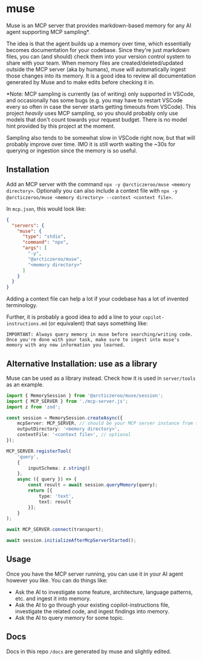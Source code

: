 # muse

Muse is an MCP server that provides markdown-based memory for any AI agent supporting MCP sampling*.

The idea is that the agent builds up a memory over time, which essentially becomes documentation for your codebase.
Since they're just markdown files, you can (and should) check them into your version control system to share with
your team.
When memory files are created/deleted/updated outside the MCP server (aka by humans), muse will automatically ingest
those changes into its memory. It is a good idea to review all documentation generated by Muse and to make edits before
checking it in.

*Note: MCP sampling is currently (as of writing) only supported in VSCode, and occasionally has some bugs
(e.g. you may have to restart VSCode every so often in case the server starts getting timeouts from VSCode). This
project _heavily_ uses MCP sampling, so you should probably only use models that don't count towards your
request budget. There is no model hint provided by this project at the moment.

Sampling also tends to be somewhat slow in VSCode right now, but that will probably improve over time. IMO it is still
worth waiting the ~30s for querying or ingestion since the memory is so useful.

## Installation

Add an MCP server with the command `npx -y @arcticzeroo/muse <memory directory>`. Optionally you can also include a 
context file with `npx -y @arcticzeroo/muse <memory directory> --context <context file>`.

In `mcp.json`, this would look like:

```json
{
  "servers": {
    "muse": {
      "type": "stdio",
      "command": "npx",
      "args": [
        "-y",
        "@arcticzeroo/muse",
        "<memory directory>"
      ]
    }
  }
}
```

Adding a context file can help a lot if your codebase has a lot of invented terminology.

Further, it is probably a good idea to add a line to your `copilot-instructions.md` (or equivalent) that says something like:

```
IMPORTANT: Always query memory in muse before searching/writing code. Once you're done with your task, make sure to ingest into muse's memory with any new information you learned.
```

## Alternative Installation: use as a library

Muse can be used as a library instead. Check how it is used in `server/tools` as an example.

```typescript
import { MemorySession } from '@arcticzeroo/muse/session';
import { MCP_SERVER } from './mcp-server.js';
import z from 'zod';

const session = MemorySession.createAsync({
    mcpServer: MCP_SERVER, // should be your MCP server instance from the MCP SDK
    outputDirectory: '<memory directory>',
    contextFile: '<context file>', // optional
});

MCP_SERVER.registerTool(
    'query',
    {
        inputSchema: z.string()
    },
    async ({ query }) => {
        const result = await session.queryMemory(query);
        return [{
            type: 'text',
            text: result
        }];
    }
);

await MCP_SERVER.connect(transport);

await session.initializeAfterMcpServerStarted();
```

## Usage

Once you have the MCP server running, you can use it in your AI agent however you like. You can do things like:
- Ask the AI to investigate some feature, architecture, language patterns, etc. and ingest it into memory.
- Ask the AI to go through your existing copilot-instructions file, investigate the related code, and ingest findings into memory.
- Ask the AI to query memory for some topic.

## Docs

Docs in this repo `/docs` are generated by muse and slightly edited.